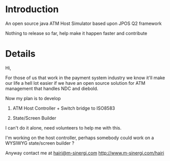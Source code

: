 # Introduction #

An open source java ATM Host Simulator based upon
JPOS Q2 framework

Nothing to release so far, help make it happen faster and
contribute



# Details #

Hi,

For those of us that work in the payment system industry we know
it'll make our life a hell lot easier if we have an open source
solution for ATM management that handles NDC and diebold.

Now my plan is to develop

1. ATM Host Controller + Switch bridge to ISO8583

2. State/Screen Builder


I can't do it alone, need volunteers to help me with this.


I'm working on the host controller, perhaps somebody
could work on a WYSIWYG state/screen builder ?

Anyway contact me at hairi@m-sinergi.com
http://www.m-sinergi.com/hairi



